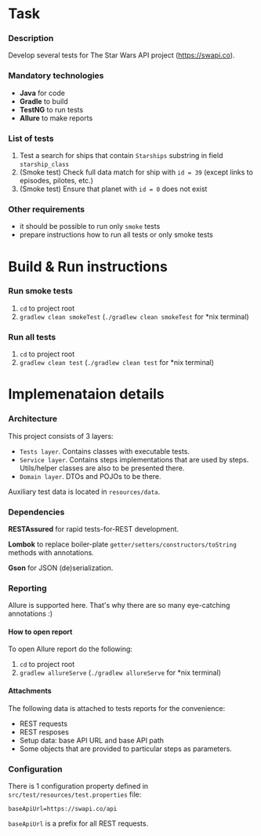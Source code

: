 # Task
### Description
Develop several tests for The Star Wars API project (https://swapi.co).

### Mandatory technologies
- **Java** for code
- **Gradle** to build 
- **TestNG** to run tests
- **Allure** to make reports

### List of tests
1. Test a search for ships that contain `Starships` substring in field `starship_class`
2. (Smoke test) Check full data match for ship with `id = 39` (except links to episodes, pilotes, etc.)
3. (Smoke test) Ensure that planet with `id = 0` does not exist 

### Other requirements
- it should be possible to run only `smoke` tests
- prepare instructions how to run all tests or only smoke tests

# Build & Run instructions
### Run smoke tests
1. `cd` to project root
2. `gradlew clean smokeTest` (`./gradlew clean smokeTest` for *nix terminal)

### Run all tests
1. `cd` to project root
2. `gradlew clean test` (`./gradlew clean test` for *nix terminal)

# Implemenataion details
### Architecture
This project consists of 3 layers:
- `Tests layer`. Contains classes with executable tests.
- `Service layer`. Contains steps implementations that are used by steps. Utils/helper classes are also to be presented there.
- `Domain layer`. DTOs and POJOs to be there.

Auxiliary test data is located in `resources/data`.

### Dependencies
**RESTAssured** for rapid tests-for-REST development.

**Lombok** to replace boiler-plate ``getter/setters/constructors/toString`` methods with annotations.

**Gson** for JSON (de)serialization. 

### Reporting
Allure is supported here. That's why there are so many eye-catching annotations :)

#### How to open report
To open Allure report do the following:
1. `cd` to project root
2. `gradlew allureServe` (`./gradlew allureServe` for *nix terminal)

#### Attachments
The following data is attached to tests reports for the convenience:
- REST requests
- REST resposes
- Setup data: base API URL and base API path
- Some objects that are provided to particular steps as parameters.

### Configuration
There is 1 configuration property defined in `src/test/resources/test.properties` file:
```
baseApiUrl=https://swapi.co/api
```
`baseApiUrl` is a prefix for all REST requests. 